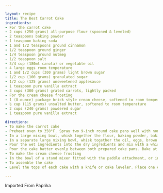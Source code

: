 ```yaml
---

layout: recipe
title: The Best Carrot Cake
ingredients:
- For the carrot cake
- 2 cups (250 grams) all-purpose flour (spooned & leveled)
- 2 teaspoons baking powder
- 1 teaspoon baking soda
- 1 and 1/2 teaspoons ground cinnamon
- 1/2 teaspoon ground ginger
- 1/4 teaspoon ground nutmeg
- 1/2 teaspoon salt
- 3/4 cup (180ml canola) or vegetable oil
- 4 large eggs room temperature
- 1 and 1/2 cups (300 grams) light brown sugar
- 1/2 cup (100 grams) granulated sugar
- 1/2 cup (125 grams) unsweetened applesauce
- 1 teaspoon pure vanilla extract
- 3 cups (300 grams) grated carrots, lightly packed
- For the cream cheese frosting
- 1 (8-ounce) package brick style cream cheese, softened to room temperature
- ½ cup (115 grams) unsalted butter, softened to room temperature
- 2 cups (240 grams) powdered sugar
- 1 teaspoon pure vanilla extract

directions:
- To make the carrot cake
- Preheat oven to 350°F. Spray two 9-inch round cake pans well with non stick cooking spray (you can also line the bottom of each pan with parchment paper for easier removal) and set aside.
- In a large mixing bowl, whisk together the flour, baking powder, baking soda, cinnamon, ginger, nutmeg, and salt until well combined. Set aside.
- In a separate large mixing bowl, whisk together the oil, eggs, brown sugar, granulated sugar, applesauce, and vanilla extract until fully combined. Add the grated carrots into the wet ingredients and mix until well combined.
- Pour the wet ingredients into the dry ingredients and mix with a whisk or rubber spatula until just combined, making sure not to over mix the batter.
- Pour the cake batter evenly between both prepared cake pans. Bake at 350°F for 30-35 minutes or until the tops of the cakes are set and a toothpick inserted into the center of each one comes out clean. Remove from the oven, transfer to a wire rack, and allow to cool in the pans for about 20-25 minutes. Once the cakes have cooled, remove from the pans and return the cakes to the wire rack to finish cooling.
- To make the cream cheese frosting
- In the bowl of a stand mixer fitted with the paddle attachment, or in a large mixing bowl using a hand-held mixer, beat the cream cheese until smooth. Add the butter and mix for about 30 seconds-1 minute until well combined and smooth. Add in the powdered sugar and vanilla extract and continue mixing until fully combined, scraping down the sides of the bowl as needed.
- To assemble the cake
- Level the tops of each cake with a knife or cake leveler. Place one of the cakes on a cake stand, top with a little over 1/2 cup of the frosting, and smooth it out into one even layer. Place the other cake on top and use the remaining frosting to frost the top and sides of the cake. Top with pecans or other toppings of choice if desired.

---
```

Imported From Paprika